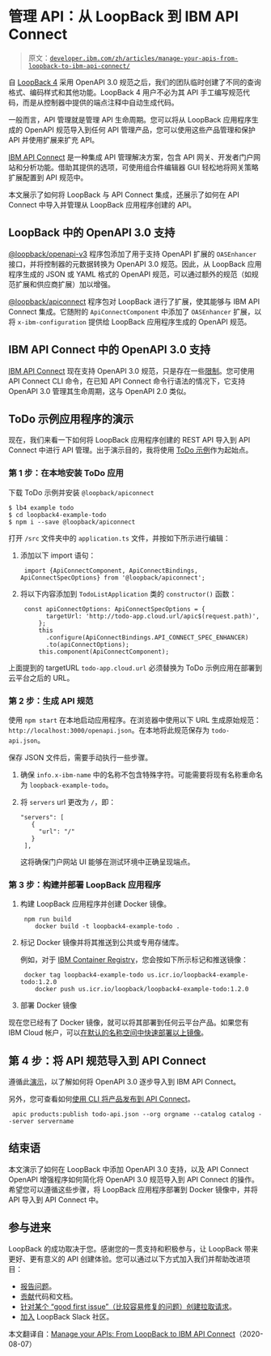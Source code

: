 # 管理 API：从 LoopBack 到 IBM API Connect

> 原文：[`developer.ibm.com/zh/articles/manage-your-apis-from-loopback-to-ibm-api-connect/`](https://developer.ibm.com/zh/articles/manage-your-apis-from-loopback-to-ibm-api-connect/)

自 [LoopBack 4](https://loopback.io/) 采用 OpenAPI 3.0 规范之后，我们的团队临时创建了不同的查询格式、编码样式和其他功能。LoopBack 4 用户不必为其 API 手工编写规范代码，而是从控制器中提供的端点注释中自动生成代码。

一般而言，API 管理就是管理 API 生命周期。您可以将从 LoopBack 应用程序生成的 OpenAPI 规范导入到任何 API 管理产品，您可以使用这些产品管理和保护 API 并使用扩展来扩充 API。

[IBM API Connect](https://www.ibm.com/cn-zh/cloud/api-connect) 是一种集成 API 管理解决方案，包含 API 网关、开发者门户网站和分析功能。借助其提供的选项，可使用组合件编辑器 GUI 轻松地将网关策略扩展配置到 API 规范中。

本文展示了如何将 LoopBack 与 API Connect 集成，还展示了如何在 API Connect 中导入并管理从 LoopBack 应用程序创建的 API。

## LoopBack 中的 OpenAPI 3.0 支持

[@loopback/openapi-v3](https://github.com/strongloop/loopback-next/tree/master/packages/openapi-v3) 程序包添加了用于支持 OpenAPI 扩展的 `OASEnhancer` 接口，并将控制器的元数据转换为 OpenAPI 3.0 规范。因此，从 LoopBack 应用程序生成的 JSON 或 YAML 格式的 OpenAPI 规范，可以通过额外的规范（如规范扩展和供应商扩展）加以增强。

[@loopback/apiconnect](https://github.com/strongloop/loopback-next/tree/master/extensions/apiconnect) 程序包对 LoopBack 进行了扩展，使其能够与 IBM API Connect 集成。它随附的 `ApiConnectComponent` 中添加了 `OASEnhancer` 扩展，以将 `x-ibm-configuration` 提供给 LoopBack 应用程序生成的 OpenAPI 规范。

## IBM API Connect 中的 OpenAPI 3.0 支持

[IBM API Connect](https://www.ibm.com/cn-zh/cloud/api-connect) 现在支持 OpenAPI 3.0 规范，只是存在一些[限制](https://www.ibm.com/support/knowledgecenter/en/SSMNED_2018/com.ibm.apic.toolkit.doc/rapic_oai3_support.html)。您可使用 API Connect CLI 命令，在已知 API Connect 命令行语法的情况下，它支持 OpenAPI 3.0 管理其生命周期，这与 OpenAPI 2.0 类似。

## ToDo 示例应用程序的演示

现在，我们来看一下如何将 LoopBack 应用程序创建的 REST API 导入到 API Connect 中进行 API 管理。出于演示目的，我将使用 [ToDo 示例](https://github.com/strongloop/loopback-next/tree/master/examples/todo)作为起始点。

### 第 1 步：在本地安装 ToDo 应用

下载 ToDo 示例并安装 `@loopback/apiconnect`

```
$ lb4 example todo
$ cd loopback4-example-todo
$ npm i --save @loopback/apiconnect 
```

打开 `/src` 文件夹中的 `application.ts` 文件，并按如下所示进行编辑：

1.  添加以下 import 语句：

    ```
     import {ApiConnectComponent, ApiConnectBindings, ApiConnectSpecOptions} from '@loopback/apiconnect'; 
    ```

2.  将以下内容添加到 `TodoListApplication` 类的 `constructor()` 函数：

    ```
     const apiConnectOptions: ApiConnectSpecOptions = {
           targetUrl: 'http://todo-app.cloud.url/apic$(request.path)',
         };
         this
           .configure(ApiConnectBindings.API_CONNECT_SPEC_ENHANCER)
           .to(apiConnectOptions);
         this.component(ApiConnectComponent); 
    ```

上面提到的 targetURL `todo-app.cloud.url` 必须替换为 ToDo 示例应用在部署到云平台之后的 URL。

### 第 2 步：生成 API 规范

使用 `npm start` 在本地启动应用程序。在浏览器中使用以下 URL 生成原始规范：`http://localhost:3000/openapi.json`。在本地将此规范保存为 `todo-api.json`。

保存 JSON 文件后，需要手动执行一些步骤。

1.  确保 `info.x-ibm-name` 中的名称不包含特殊字符。可能需要将现有名称重命名为 `loopback-example-todo`。

2.  将 `servers` url 更改为 `/`，即：

    ```
    "servers": [
       {
         "url": "/"
       }
     ], 
    ```

    这将确保门户网站 UI 能够在测试环境中正确呈现端点。

### 第 3 步：构建并部署 LoopBack 应用程序

1.  构建 LoopBack 应用程序并创建 Docker 镜像。

    ```
     npm run build
        docker build -t loopback4-example-todo . 
    ```

2.  标记 Docker 镜像并将其推送到公共或专用存储库。

    例如，对于 [IBM Container Registry](https://cloud.ibm.com/docs/Registry?topic=registry-getting-started#gs_registry_images_pushing)，您会按如下所示标记和推送镜像：

    ```
     docker tag loopback4-example-todo us.icr.io/loopback4-example-todo:1.2.0
        docker push us.icr.io/loopback/loopback4-example-todo:1.2.0 
    ```

3.  部署 Docker 镜像

现在您已经有了 Docker 镜像，就可以将其部署到任何云平台产品。如果您有 IBM Cloud 帐户，可以[在默认的名称空间中快速部署以上镜像](https://cloud.ibm.com/docs/containers?topic=containers-images)。

## 第 4 步：将 API 规范导入到 API Connect

遵循此[演示](https://developer.ibm.com/apiconnect/2019/10/30/manage-and-enforce-openapi-v3-oai-v3/)，以了解如何将 OpenAPI 3.0 逐步导入到 IBM API Connect。

另外，您可查看如何[使用 CLI 将产品发布到 API Connect](https://www.ibm.com/support/knowledgecenter/SSMNED_2018/com.ibm.apic.cliref.doc/apic_products_publish.html)。

```
 apic products:publish todo-api.json --org orgname --catalog catalog --server servername 
```

## 结束语

本文演示了如何在 LoopBack 中添加 OpenAPI 3.0 支持，以及 API Connect OpenAPI 增强程序如何简化将 OpenAPI 3.0 规范导入到 API Connect 的操作。希望您可以遵循这些步骤，将 LoopBack 应用程序部署到 Docker 镜像中，并将 API 导入到 API Connect 中。

## 参与进来

LoopBack 的成功取决于您。感谢您的一贯支持和积极参与，让 LoopBack 带来更好、更有意义的 API 创建体验。您可以通过以下方式加入我们并帮助改进项目：

*   [报告问题](https://github.com/strongloop/loopback-next/issues)。
*   [贡献](https://github.com/strongloop/loopback-next/blob/master/docs/CONTRIBUTING.md)代码和文档。
*   [针对某个 “good first issue”（比较容易修复的问题）创建拉取请求](https://github.com/strongloop/loopback-next/labels/good%20first%20issue)。
*   [加入](https://join.slack.com/t/loopbackio/shared_invite/zt-8lbow73r-SKAKz61Vdao~_rGf91pcsw) LoopBack Slack 社区。

本文翻译自：[Manage your APIs: From LoopBack to IBM API Connect](https://developer.ibm.com/articles/manage-your-apis-from-loopback-to-ibm-api-connect/)（2020-08-07）